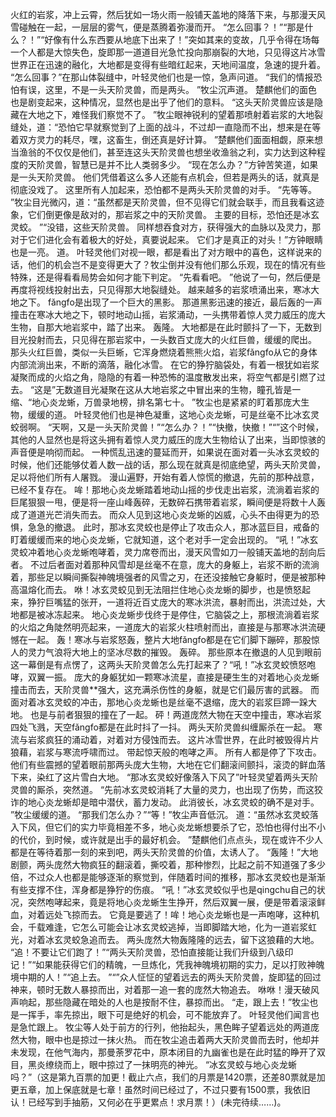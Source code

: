 火红的岩浆，冲上云霄，然后犹如一场火雨一般铺天盖地的降落下来，与那漫天风雪碰触在一起，一层层的雾气，便是蒸腾着弥漫而开。
“怎么回事？！”“那是什么？！”“好像有什么东西要从地底下出来了！”突如其来的变故，几乎令得在场每一个人都是大惊失色，旋即那一道道目光急忙投向那崩裂的大地，只见得这片冰雪世界正在迅速的融化，大地都是变得有些暗红起来，天地间温度，急速的提升着。
“怎么回事？”在那山体裂缝中，叶轻灵他们也是一惊，急声问道。
“我们的情报恐怕有误，这里，不是一头天阶灵兽，而是两头。
”牧尘沉声道。
楚麒他们的面色也是剧变起来，这种情况，显然也是出乎了他们的意料。
“这头天阶灵兽应该是隐藏在大地之下，难怪我们察觉不了。
”牧尘眼神锐利的望着那喷射着岩浆的大地裂缝处，道：“恐怕它早就察觉到了上面的战斗，不过却一直隐而不出，想来是在等着双方灵力的耗尽，嘿，这畜生，倒还真是好计算。
”楚麒他们面面相觑，原来想当渔翁的不仅仅是他们，甚至连这头天阶灵兽也想坐收渔翁之利，实力达到这种程度的天阶灵兽，智慧已是并不比人类弱多少。
“现在怎么办？”方钟苦笑道，如果是一头天阶灵兽。
他们凭借着这么多人还能有点机会，但若是两头的话，就真是彻底没戏了。
这里所有人加起来，恐怕都不是两头天阶灵兽的对手。
“先等等。
”牧尘目光微闪，道：“虽然都是天阶灵兽，但不见得它们就会联手，而且我看这迹象，它们倒更像是敌对的，那岩浆之中的天阶灵兽。
主要的目标，恐怕还是冰玄灵蛟。
”“没错，这些天阶灵兽。
同样想吞食对方，获得强大的血脉以及灵力，那对于它们进化会有着极大的好处，真要说起来。
它们才是真正的对头！”方钟眼睛也是一亮。
道。
叶轻灵他们对视一眼，都是看出了对方眼中的喜色，这样说来的话，他们的机会岂不是变得更大了？牧尘倒并没有他们那么乐观，现在的情况有些特殊，还是得看看局势会如何才能下判定。
“先看看吧。
”他说了一句，然后便是再度将视线投射出去，只见得那大地裂缝处。
越来越多的岩浆喷涌出来，寒冰大地之下。
fǎngfo是出现了一个巨大的黑影。
那道黑影迅速的接近，最后轰的一声撞击在寒冰大地之下，顿时地动山摇，岩浆涌动，一头携带着惊人灵力威压的庞大生物，自那大地岩浆中，踏了出来。
轰隆。
大地都是在此时颤抖了一下，无数到目光投射而去，只见得在那岩浆中，一头数百丈庞大的火红巨兽，缓缓的爬出。
那头火红巨兽，类似一头巨蜥，它浑身燃烧着熊熊火焰，岩浆fǎngfo从它的身体内部流淌出来，不断的滴落，融化冰雪。
在它的狰狞脑袋处，有着一根犹如岩浆凝聚而成的火焰之角，隐隐的有着一种恐怖的温度散发出来，将空气都是引燃了过去。
“这是”无数道目光凝聚在这从大地岩浆之中冒出来的生物，瞳孔皆是一缩、“地心炎龙蜥，万兽录地榜，排名第七十。
”牧尘也是紧紧的盯着那庞大生物，缓缓的道。
叶轻灵他们也是神色凝重，这地心炎龙蜥，可是丝毫不比冰玄灵蛟弱啊。
“天啊，又是一头天阶灵兽！”“怎么办？！”“快撤，快撤！”“”这个时候，其他的人显然也是将这头拥有着惊人灵力威压的庞大生物给认了出来，当即惊骇的声音便是响彻而起。
一种慌乱迅速的蔓延而开，如果说在面对着一头冰玄灵蛟的时候，他们还能够仗着人数一战的话，那么现在就真是彻底绝望，两头天阶灵兽，足以将他们所有人屠戮。
漫山遍野，开始有着人惊慌的撤退，先前的那种战意，已经不复存在。
哞！那地心炎龙蜥踏着地动山摇的步伐走出岩浆，流淌着岩浆的巨尾狠狠一甩，便是将一座山峰轰碎，无数碎石携带着岩浆，瞬间便是将数十人轰成了道道光芒消失而去。
而众人见到这地心炎龙蜥的凶威，心头不由得更为的恐惧，急急的撤退。
此时，那冰玄灵蛟也是停止了攻击众人，那冰蓝巨目，戒备的盯着缓缓而来的地心炎龙蜥，它就知道，这个老对手一定会出现的。
“吼！”冰玄灵蛟冲着地心炎龙蜥咆哮着，灵力席卷而出，漫天风雪如刀一般铺天盖地的刮向后者。
不过后者面对着那种风雪却是丝毫不在意，庞大的身躯上，岩浆不断的流淌着，那些足以瞬间撕裂神魄境强者的风雪之刃，在还没接触它身躯时，便是被那种高温熔化而去。
咻！冰玄灵蛟见到无法阻拦住地心炎龙蜥的脚步，也是愤怒起来，狰狞巨嘴猛的张开，一道将近百丈庞大的寒冰洪流，暴射而出，洪流过处，大地都是被冰冻起来。
地心炎龙蜥步伐终于是停住，它脑袋之上，那根流淌着岩浆的火焰之角陡然明亮起来，一道庞大的岩浆火柱喷射而出，直接是与那寒冰洪流硬憾在一起。
轰！寒冰与岩浆怒轰，整片大地fǎngfo都是在它们脚下蹦碎，那股惊人的灵力气浪将大地上的坚冰尽数的摧毁。
轰碎。
那些原本在撤退的人见到眼前这一幕倒是有点愣了，这两头天阶灵兽怎么先打起来了？“吼！”冰玄灵蛟愤怒咆哮，双翼一振。
庞大的身躯犹如一颗寒冰流星，直接是硬生生的对着地心炎龙蜥撞击而去，天阶灵兽**强大，这充满杀伤性的身躯，就是它们最厉害的武器。
而面对着冰玄灵蛟的冲击，那地心炎龙蜥也是丝毫不退缩，庞大的岩浆巨蹄一跺大地。
也是与前者狠狠的撞在了一起。
砰！两道庞然大物在天空中撞击，寒冰岩浆四处飞溅，天空fǎngfo都是在此时抖了一抖。
两头天阶灵兽纠缠厮杀在一起。
寒流与岩浆疯狂的涌动着，对着对方侵蚀而去。
这片冰雪世界，在此时被毁得片片狼藉，岩浆与寒流呼啸而过。
带起惊天般的咆哮之声。
所有人都是停了下攻击。
他们有些震撼的望着眼前那两头庞大生物，大地在它们翻滚间颤抖，滚烫的鲜血落下来，染红了这片雪白大地。
“那冰玄灵蛟好像落入下风了”叶轻灵望着两头天阶灵兽的厮杀，突然道。
“先前冰玄灵蛟消耗了大量的灵力，也出现了伤势，而这狡诈的地心炎龙蜥却是暗中潜伏，蓄力发动。
此消彼长，冰玄灵蛟的确不是对手。
”牧尘缓缓的道。
“那我们怎么办？”“等！”牧尘声音低沉。
道：“虽然冰玄灵蛟落入下风，但它们的实力毕竟相差不多，地心炎龙蜥想要杀了它，恐怕也得付出不小的代价，到时候，或许就是出手的最好机会。
”楚麒他们点点头，现在或许不少人都是在等待着那一刻的来到吧，两头天阶灵兽的价值，太诱人了。
“轰隆！”大地剧颤，两头庞然大物疯狂的翻滚着，撕咬着，那种惨烈，比起之前不知道强了多少倍，不过众人也都是能够逐渐的察觉到，伴随着时间的推移，那冰玄灵蛟也是渐渐有些支撑不住，浑身都是狰狞的伤痕。
“吼！”冰玄灵蛟似乎也是qingchu自己的状况，突然咆哮起来，竟是将地心炎龙蜥生生挣开，然后双翼一展，便是带着滚滚鲜血，对着远处飞掠而去。
它竟是要逃了！哞！地心炎龙蜥也是一声咆哮，这种机会，千载难逢，它怎么可能会让冰玄灵蛟逃掉，当即脚踏大地，化为一道岩浆虹光，对着冰玄灵蛟急追而去。
两头庞然大物轰隆隆的远去，留下这狼藉的大地。
“追！不要让它们跑了！”“两头天阶灵兽，恐怕直接能让我们升级到八级印记！”“如果能获得它们的精魄，一旦炼化，凭我神魄境初期的实力，足以打败神魄境中期的人！”“追上去。
”“”众人怔怔的望着远去的两头天阶灵兽，旋即猛的回过神来，顿时无数人暴掠而出，对着那一追一套的庞然大物追去。
咻咻！漫天破风声响起，那些隐藏在暗处的人也是按耐不住，暴掠而出。
“走，跟上去！”牧尘也是一挥手，率先掠出，眼下可是绝好的机会，可不能放弃了。
叶轻灵他们闻言也是急忙跟上。
牧尘等人处于前方的行列，他抬起头，黑色眸子望着远处的两道庞然大物，眼中也是掠过一抹火热。
而在牧尘追击着两大天阶灵兽而去时，他却并未发现，在他气海内，那曼荼罗花中，原本闭目的九幽雀也是在此时猛的睁开了双目，黑炎缭绕而上，眼中掠过了一抹明亮的神光。
“冰玄灵蛟与地心炎龙蜥吗？”（这是第九百票的加更！截止六点，我们的月票是1420票，还差80票就是加更五章，加上保底就是七章！虽然时间已经过了，不过只要有1500票，我依旧认！已经写到手抽筋，又何必在乎更累点！求月票！）(未完待续……)。
